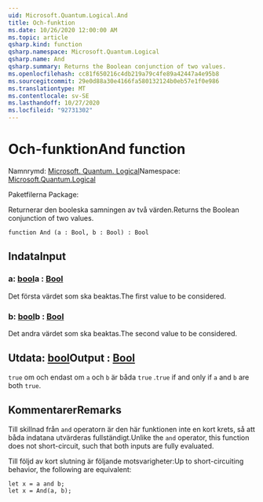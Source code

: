 ```yaml
---
uid: Microsoft.Quantum.Logical.And
title: Och-funktion
ms.date: 10/26/2020 12:00:00 AM
ms.topic: article
qsharp.kind: function
qsharp.namespace: Microsoft.Quantum.Logical
qsharp.name: And
qsharp.summary: Returns the Boolean conjunction of two values.
ms.openlocfilehash: cc81f650216c4db219a79c4fe89a42447a4e95b8
ms.sourcegitcommit: 29e0d88a30e4166fa580132124b0eb57e1f0e986
ms.translationtype: MT
ms.contentlocale: sv-SE
ms.lasthandoff: 10/27/2020
ms.locfileid: "92731302"
---
```

# <a name="and-function"></a><span data-ttu-id="afe35-102">Och-funktion</span><span class="sxs-lookup"><span data-stu-id="afe35-102">And function</span></span>

<span data-ttu-id="afe35-103">Namnrymd: [Microsoft. Quantum. Logical](xref:Microsoft.Quantum.Logical)</span><span class="sxs-lookup"><span data-stu-id="afe35-103">Namespace: [Microsoft.Quantum.Logical](xref:Microsoft.Quantum.Logical)</span></span>

<span data-ttu-id="afe35-104">Paketfilerna [](https://nuget.org/packages/)</span><span class="sxs-lookup"><span data-stu-id="afe35-104">Package: [](https://nuget.org/packages/)</span></span>


<span data-ttu-id="afe35-105">Returnerar den booleska samningen av två värden.</span><span class="sxs-lookup"><span data-stu-id="afe35-105">Returns the Boolean conjunction of two values.</span></span>

```qsharp
function And (a : Bool, b : Bool) : Bool
```


## <a name="input"></a><span data-ttu-id="afe35-106">Indata</span><span class="sxs-lookup"><span data-stu-id="afe35-106">Input</span></span>

### <a name="a--bool"></a><span data-ttu-id="afe35-107">a: [bool](xref:microsoft.quantum.lang-ref.bool)</span><span class="sxs-lookup"><span data-stu-id="afe35-107">a : [Bool](xref:microsoft.quantum.lang-ref.bool)</span></span>

<span data-ttu-id="afe35-108">Det första värdet som ska beaktas.</span><span class="sxs-lookup"><span data-stu-id="afe35-108">The first value to be considered.</span></span>


### <a name="b--bool"></a><span data-ttu-id="afe35-109">b: [bool](xref:microsoft.quantum.lang-ref.bool)</span><span class="sxs-lookup"><span data-stu-id="afe35-109">b : [Bool](xref:microsoft.quantum.lang-ref.bool)</span></span>

<span data-ttu-id="afe35-110">Det andra värdet som ska beaktas.</span><span class="sxs-lookup"><span data-stu-id="afe35-110">The second value to be considered.</span></span>



## <a name="output--bool"></a><span data-ttu-id="afe35-111">Utdata: [bool](xref:microsoft.quantum.lang-ref.bool)</span><span class="sxs-lookup"><span data-stu-id="afe35-111">Output : [Bool](xref:microsoft.quantum.lang-ref.bool)</span></span>

<span data-ttu-id="afe35-112">`true` om och endast om `a` och `b` är båda `true` .</span><span class="sxs-lookup"><span data-stu-id="afe35-112">`true` if and only if `a` and `b` are both `true`.</span></span>

## <a name="remarks"></a><span data-ttu-id="afe35-113">Kommentarer</span><span class="sxs-lookup"><span data-stu-id="afe35-113">Remarks</span></span>

<span data-ttu-id="afe35-114">Till skillnad från `and` operatorn är den här funktionen inte en kort krets, så att båda indatana utvärderas fullständigt.</span><span class="sxs-lookup"><span data-stu-id="afe35-114">Unlike the `and` operator, this function does not short-circuit, such that both inputs are fully evaluated.</span></span>

<span data-ttu-id="afe35-115">Till följd av kort slutning är följande motsvarigheter:</span><span class="sxs-lookup"><span data-stu-id="afe35-115">Up to short-circuiting behavior, the following are equivalent:</span></span>

```Q#
let x = a and b;
let x = And(a, b);
```